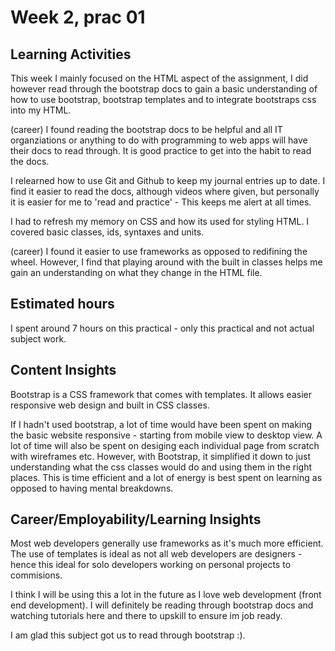 # Week 2, prac 01

## Learning Activities
This week I mainly focused on the HTML aspect of the assignment, I did however read through the bootstrap docs to gain a basic understanding of how to use bootstrap, bootstrap templates and to integrate bootstraps css into my HTML.

(career) I found reading the bootstrap docs to be helpful and all IT organziations or anything to do with programming to web apps will have their docs to read through. It is good practice to get into the habit to read the docs.

I relearned how to use Git and Github to keep my journal entries up to date. I find it easier to read the docs, although videos where given, but personally it is easier for me to 'read and practice' - This keeps me alert at all times.

I had to refresh my memory on CSS and how its used for styling HTML. I covered basic classes, ids, syntaxes and units.

(career) I found it easier to use frameworks as opposed to redifining the wheel. However, I find that playing around with the built in classes helps me gain an understanding on what they change in the HTML file.

## Estimated hours
I spent around 7 hours on this practical - only this practical and not actual subject work.

## Content Insights
Bootstrap is a CSS framework that comes with templates. It allows easier responsive web design and built in CSS classes.

If I hadn't used bootstrap, a lot of time would have been spent on making the basic website responsive - starting from mobile view to desktop view. A lot of time will also be spent on desiging each individual page from scratch with wireframes etc. However, with Bootstrap, it simplified it down to just understanding what the css classes would do and using them in the right places. This is time efficient and a lot of energy is best spent on learning as opposed to having mental breakdowns.

## Career/Employability/Learning Insights
Most web developers generally use frameworks as it's much more efficient. The use of templates is ideal as not all web developers are designers - hence this ideal for solo developers working on personal projects to commisions.

I think I will be using this a lot in the future as I love web development (front end development). I will definitely be reading through bootstrap docs and watching tutorials here and there to upskill to ensure im job ready.

I am glad this subject got us to read through bootstrap :).